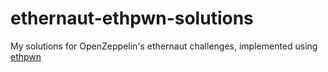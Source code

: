 # ethernaut-ethpwn-solutions
My solutions for OpenZeppelin's ethernaut challenges, implemented using [ethpwn](https://github.com/Lukas-Dresel/ethpwn)
